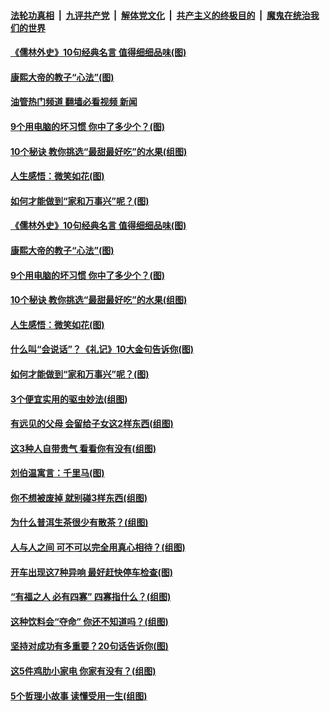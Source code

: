 ####  [法轮功真相](../../../../basic/blob/master/README.md?t=10010231) &nbsp;|&nbsp; [九评共产党](../../../../9ping.md/blob/master/README.md?t=10010231) &nbsp;|&nbsp; [解体党文化](../../../../jtdwh.md/blob/master/README.md?t=10010231)  &nbsp;|&nbsp; [共产主义的终极目的](../../../../gczydzjmd.md/blob/master/README.md?t=10010231) &nbsp;|&nbsp; [魔鬼在统治我们的世界](../../../../mgztzwmdsj.md/blob/master/README.md?t=10010231) 

#### [《儒林外史》10句经典名言 值得细细品味(图)](../pages/p8/1017946.md?t=10010231) 

#### [康熙大帝的教子“心法”(图)](../pages/p8/1017792.md?t=10010231) 

#### [油管热门频道 翻墙必看视频 新闻](http://209.250.226.216:81/youtube.html?10010231)

#### [9个用电脑的坏习惯 你中了多少个？(图)](../pages/p8/1017890.md?t=10010231) 

#### [10个秘诀 教你挑选“最甜最好吃”的水果(组图)](../pages/p8/1017849.md?t=10010231) 

#### [人生感悟：微笑如花(图)](../pages/p8/1017793.md?t=10010231) 

#### [如何才能做到“家和万事兴”呢？(图)](../pages/p8/1017784.md?t=10010231) 

#### [《儒林外史》10句经典名言 值得细细品味(图)](../pages/p8/1017946.md?t=10010231) 

#### [康熙大帝的教子“心法”(图)](../pages/p8/1017792.md?t=10010231) 

#### [9个用电脑的坏习惯 你中了多少个？(图)](../pages/p8/1017890.md?t=10010231) 

#### [10个秘诀 教你挑选“最甜最好吃”的水果(组图)](../pages/p8/1017849.md?t=10010231) 

#### [人生感悟：微笑如花(图)](../pages/p8/1017793.md?t=10010231) 

#### [什么叫“会说话”？《礼记》10大金句告诉你(图)](../pages/p8/1017817.md?t=10010231) 

#### [如何才能做到“家和万事兴”呢？(图)](../pages/p8/1017784.md?t=10010231) 

#### [3个便宜实用的驱虫妙法(组图)](../pages/p8/1017741.md?t=10010231) 

#### [有远见的父母 会留给子女这2样东西(组图)](../pages/p8/1017315.md?t=10010231) 

#### [这3种人自带贵气 看看你有没有(组图)](../pages/p8/1017516.md?t=10010231) 

#### [刘伯温寓言：千里马(图)](../pages/p8/1013110.md?t=10010231) 

#### [你不想被废掉 就别碰3样东西(组图)](../pages/p8/1017319.md?t=10010231) 

#### [为什么普洱生茶很少有散茶？(组图)](../pages/p8/1017321.md?t=10010231) 

#### [人与人之间 可不可以完全用真心相待？(组图)](../pages/p8/1017580.md?t=10010231) 

#### [开车出现这7种异响 最好赶快停车检查(图)](../pages/p8/1017514.md?t=10010231) 

#### [“有福之人 必有四寡” 四寡指什么？(组图)](../pages/p8/1016911.md?t=10010231) 

#### [这种饮料会“夺命” 你还不知道吗？(组图)](../pages/p8/1017515.md?t=10010231) 

#### [坚持对成功有多重要？20句话告诉你(图)](../pages/p8/1017407.md?t=10010231) 

#### [这5件鸡肋小家电 你家有没有？(组图)](../pages/p8/1017449.md?t=10010231) 

#### [5个哲理小故事 读懂受用一生(组图)](../pages/p8/1017189.md?t=10010231) 

<img src='http://gfw-breaker.win/goodnews/indexes/p8.md' width='0px' height='0px'/>

